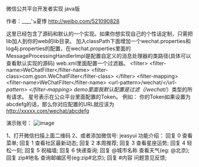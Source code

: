 微信公共平台开发者实现 java版

作者：____′↘夏悸 http://weibo.com/521090828

这里已经包含了源码和默认的一个实现。如果你想实现自己的个性话定制，只需把lib加人到你的web的lib目录。
加入classPath下面增加一个wechat.properties和log4j.properties的配置，在wechat.properties里面的MessageProcessingHandlerImpl是配置自定义的消息处理器的类路径(具体可以查看默认实现的源码)
web.xml里面配置一个过滤器。
    &lt;filter&gt;
        &lt;filter-name&gt;WeChatFilter&lt;/filter-name&gt;
	    &lt;filter-class&gt;com.gson.WeChatFilter&lt;/filter-class&gt;
    &lt;/filter&gt;
    &lt;filter-mapping&gt;
    	&lt;filter-name&gt;WeChatFilter&lt;/filter-name&gt;
    	&lt;url-pattern&gt;/wechat/*&lt;/url-pattern&gt;
    &lt;/filter-mapping&gt;
demo里面我默认配置是过滤（/wechat/*）类型的所有请求。
星号表示在公众平台里面配置的Token。
例如：
你的Token如果设置为abcdefg的话，那么你对应配置的URL就应该为 http://xxxxx.com/wechat/abcdefg


演示账号：
![image](http://bbs.btboys.com/data/attachment/common/cf/180311ezs0kpcmaffi2uci.jpg)

1、打开微信扫描上面二维码 
2、或者添加微信号: jeasyui
功能介绍：
回复 0 查看菜单;
回复 1 查看社区最新动态;
回复 2 本周推荐;
回复 3 查看星座运势;
回复 4 轻松一刻;
回复 5 祝福墙;
回复 6 快递查询;
回复 @城市名称 查看天气(eg: @北京);
回复 zip#地名 查询邮编区号(eg:zip#北京);
回复 #内容 问题意见反馈;